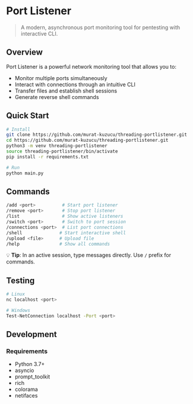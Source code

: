 # Port Listener

> A modern, asynchronous port monitoring tool for pentesting with interactive CLI.
## Overview

Port Listener is a powerful network monitoring tool that allows you to:
- Monitor multiple ports simultaneously
- Interact with connections through an intuitive CLI
- Transfer files and establish shell sessions
- Generate reverse shell commands

## Quick Start

```bash
# Install
git clone https://github.com/murat-kuzucu/threading-portlistener.git
cd https://github.com/murat-kuzucu/threading-portlistener.git
python3 -m venv threading-portlistener
source threading-portlistener/bin/activate
pip install -r requirements.txt

# Run
python main.py
```

## Commands

```bash
/add <port>          # Start port listener
/remove <port>       # Stop port listener
/list                # Show active listeners
/switch <port>       # Switch to port session
/connections <port>  # List port connections
/shell              # Start interactive shell
/upload <file>      # Upload file
/help               # Show all commands
```

💡 **Tip**: In an active session, type messages directly. Use `/` prefix for commands.

## Testing

```bash
# Linux
nc localhost <port>

# Windows
Test-NetConnection localhost -Port <port>
```

## Development

### Requirements
- Python 3.7+
- asyncio
- prompt_toolkit
- rich
- colorama
- netifaces